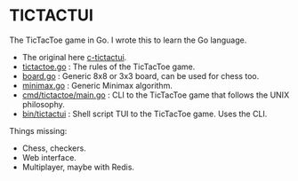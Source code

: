 # TICTACTUI

The TicTacToe game in Go. I wrote this to learn the Go language.

- The original here [c-tictactui](https://github.com/harkaitz/c-tictactui).
- [tictactoe.go](./tictactoe.go) : The rules of the TicTacToe game.
- [board.go](./board.go) : Generic 8x8 or 3x3 board, can be used for chess too.
- [minimax.go](./minimax.go) : Generic Minimax algorithm.
- [cmd/tictactoe/main.go](./cmd/tictactoe/main.go) : CLI to the TicTacToe game that follows the UNIX philosophy.
- [bin/tictactui](bin/tictactui) : Shell script TUI to the TicTacToe game. Uses the CLI.

Things missing:

- Chess, checkers.
- Web interface.
- Multiplayer, maybe with Redis.

